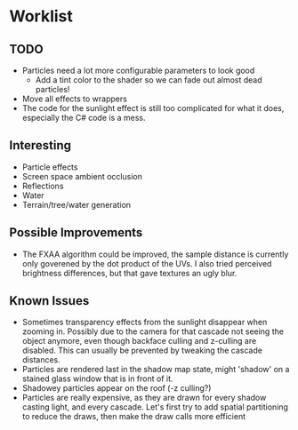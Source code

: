 # Worklist
## TODO

- Particles need a lot more configurable parameters to look good
    - Add a tint color to the shader so we can fade out almost dead particles!
- Move all effects to wrappers
- The code for the sunlight effect is still too complicated for what it does, especially the C# code is a mess.

## Interesting

- Particle effects
- Screen space ambient occlusion
- Reflections
- Water
- Terrain/tree/water generation


## Possible Improvements

- The FXAA algorithm could be improved, the sample distance is currently only goverened by the dot product of the UVs. I also tried perceived brightness differences, but that gave textures an ugly blur.

## Known Issues

- Sometimes transparency effects from the sunlight disappear when zooming in. Possibly due to the camera for that cascade not seeing the object anymore, even though backface culling and z-culling are disabled. This can usually be prevented by tweaking the cascade distances.
- Particles are rendered last in the shadow map state, might 'shadow' on a stained glass window that is in front of it.
- Shadowey particles appear on the roof (-z culling?)
- Particles are really expensive, as they are drawn for every shadow casting light, and every cascade. Let's first try to add spatial partitioning to reduce the draws, then make the draw calls more efficient

